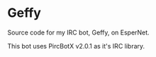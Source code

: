 # Geffy
Source code for my IRC bot, Geffy, on EsperNet.

This bot uses PircBotX v2.0.1 as it's IRC library.
